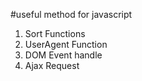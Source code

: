 #useful method for javascript
1. Sort Functions
2. UserAgent Function
3. DOM Event handle
4. Ajax Request


